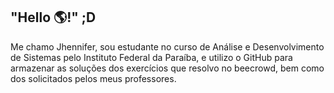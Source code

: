## "Hello 🌎!" ;D

Me chamo Jhennifer, sou estudante no curso de Análise e Desenvolvimento de Sistemas pelo Instituto Federal da Paraíba, e utilizo o GitHub para armazenar as soluções dos exercícios que resolvo no beecrowd, bem como dos solicitados pelos meus professores.
<!--
**JhenniferK/JhenniferK** is a ✨ _special_ ✨ repository because its `README.md` (this file) appears on your GitHub profile.


